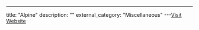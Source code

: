 ---
title: "Alpine"
description: ""
external_category: "Miscellaneous"
---[Visit Website](https://sn0int.readthedocs.io/en/latest/build.html#alpine)

